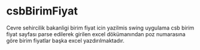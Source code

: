 # csbBirimFiyat
Cevre sehircilik bakanligi birim fiyat icin yazilmis swing uygulama
csb birim fiyat sayfası parse edilerek girilen excel dökümanından poz numarasına göre birim fiyatlar başka excel yazdırılmaktadır.
